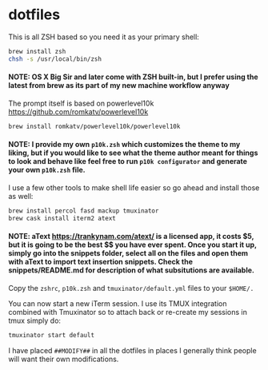 # dotfiles

This is all ZSH based so you need it as your primary shell:
```bash
brew install zsh
chsh -s /usr/local/bin/zsh
```
#### NOTE: OS X Big Sir and later come with ZSH built-in, but I prefer using the latest from brew as its part of my new machine workflow anyway

The prompt itself is based on powerlevel10k https://github.com/romkatv/powerlevel10k
```bash
brew install romkatv/powerlevel10k/powerlevel10k
```
#### NOTE: I provide my own `p10k.zsh` which customizes the theme to my liking, but if you would like to see what the theme author meant for things to look and behave like feel free to run `p10k configurator` and generate your own `p10k.zsh` file. 

I use a few other tools to make shell life easier so go ahead and install those as well:
```bash
brew install percol fasd mackup tmuxinator
brew cask install iterm2 atext
```
#### NOTE: aText https://trankynam.com/atext/ is a licensed app, it costs $5, but it is going to be the best $$ you have ever spent. Once you start it up, simply go into the snippets folder, select all on the files and open them with aText to import text insertion snippets. Check the snippets/README.md for description of what subsitutions are available.

Copy the `zshrc`, `p10k.zsh` and `tmuxinator/default.yml` files to your `$HOME/.`

You can now start a new iTerm session. I use its TMUX integration combined with Tmuxinator so to attach back or re-create my sessions in tmux simply do:
```bash
tmuxinator start default
```

I have placed `##MODIFY##` in all the dotfiles in places I generally think people will want their own modifications.
